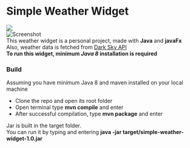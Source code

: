 # Simple Weather Widget
[![](https://img.shields.io/github/v/release/nafisulbari/simple-weather-widget?label=latest%20release)](https://github.com/nafisulbari/simple-weather-widget/releases/download/1.0/weather-widget.exe) <br/>
![Screenshot](https://github.com/nafisulbari/simple-weather-widget/blob/master/screenshot.jpg?raw=true)<br/>
This weather widget is a personal project, made with **Java** and **javaFx**<br/>
Also, weather data is fetched from [Dark Sky API](https://darksky.net/)<br/>
**To run this widget, minimum _Java 8_ installation is required**
### Build 
Assuming you have minimum Java 8 and maven installed on your local machine
- Clone the repo and open its root folder
- Open terminal type **mvn compile** and enter
- After successful compilation, type **mvn package** and enter

Jar is built in the target folder.<br/>
You can run it by typing and entering **java -jar target/simple-weather-widget-1.0.jar**